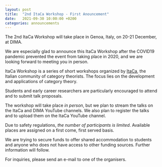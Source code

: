```yaml
---
layout: post
title:  "2nd ItaCa Workshop - First Anouncement" 
date:   2021-09-30 10:00:00 +0200
categories: announcements 
---
```


The 2nd ItaCa Workshop will take place in Genoa, Italy, on 20-21
December, at DIMA.

We are especially glad to announce this ItaCa Workshop after the COVID19
pandemic prevented the event from taking place in 2020, and we are
looking forward to meeting you in person.

ItaCa Workshop is a series of short workshops organized by [ItaCa](https://progetto-itaca.github.io), the
Italian community of category theorists. The focus lies on the development
and applications of category theory.

Students and early career researchers are particularly encouraged to
attend and to submit talk proposals.

The workshop will take place *in person*, but we plan to stream the talks
on the ItaCa and DIMA YouTube channels. We also plan to register the
talks and to upload them on the ItaCa YouTube channel.

Due to safety regulations, *the number of participants is limited*.
Available places are assigned on a first come, first served basis.

We are trying to secure funds to offer shared accommodation to students
and anyone who does not have access to other funding sources. Further
information will follow.

For inquiries, please send an e-mail to one of the organisers. 


